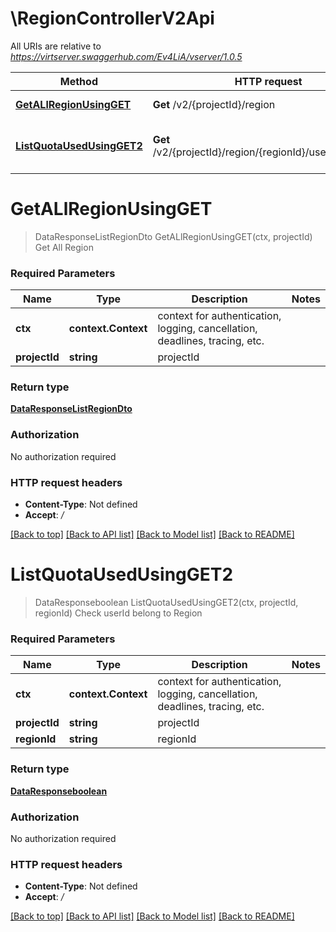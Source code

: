 # \RegionControllerV2Api

All URIs are relative to *https://virtserver.swaggerhub.com/Ev4LiA/vserver/1.0.5*

Method | HTTP request | Description
------------- | ------------- | -------------
[**GetALlRegionUsingGET**](RegionControllerV2Api.md#GetALlRegionUsingGET) | **Get** /v2/{projectId}/region | Get All Region
[**ListQuotaUsedUsingGET2**](RegionControllerV2Api.md#ListQuotaUsedUsingGET2) | **Get** /v2/{projectId}/region/{regionId}/users/validation | Check userId belong to Region


# **GetALlRegionUsingGET**
> DataResponseListRegionDto GetALlRegionUsingGET(ctx, projectId)
Get All Region

### Required Parameters

Name | Type | Description  | Notes
------------- | ------------- | ------------- | -------------
 **ctx** | **context.Context** | context for authentication, logging, cancellation, deadlines, tracing, etc.
  **projectId** | **string**| projectId | 

### Return type

[**DataResponseListRegionDto**](DataResponse«List«RegionDto»».md)

### Authorization

No authorization required

### HTTP request headers

 - **Content-Type**: Not defined
 - **Accept**: */*

[[Back to top]](#) [[Back to API list]](../README.md#documentation-for-api-endpoints) [[Back to Model list]](../README.md#documentation-for-models) [[Back to README]](../README.md)

# **ListQuotaUsedUsingGET2**
> DataResponseboolean ListQuotaUsedUsingGET2(ctx, projectId, regionId)
Check userId belong to Region

### Required Parameters

Name | Type | Description  | Notes
------------- | ------------- | ------------- | -------------
 **ctx** | **context.Context** | context for authentication, logging, cancellation, deadlines, tracing, etc.
  **projectId** | **string**| projectId | 
  **regionId** | **string**| regionId | 

### Return type

[**DataResponseboolean**](DataResponse«boolean».md)

### Authorization

No authorization required

### HTTP request headers

 - **Content-Type**: Not defined
 - **Accept**: */*

[[Back to top]](#) [[Back to API list]](../README.md#documentation-for-api-endpoints) [[Back to Model list]](../README.md#documentation-for-models) [[Back to README]](../README.md)

